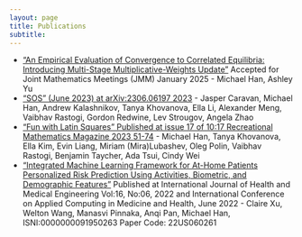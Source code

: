 ```yaml
---
layout: page
title: Publications
subtitle: 
---
```


* [“An Empirical Evaluation of Convergence to Correlated Equilibria: Introducing Multi-Stage Multiplicative-Weights Update”](https://math.mit.edu/research/highschool/primes/materials/2024/October/8-1%20Han.pdf) Accepted for Joint Mathematics Meetings (JMM) January 2025 - Michael Han, Ashley Yu
* [“SOS” (June 2023) at arXiv:2306.06197 2023](https://arxiv.org/abs/2306.06197) - Jasper Caravan, Michael Han, Andrew Kalashnikov, Tanya Khovanova, Ella Li, Alexander Meng, Vaibhav Rastogi, Gordon Redwine, Lev Strougov, Angela Zhao
* [“Fun with Latin Squares” Published at issue 17 of 10:17 Recreational Mathematics Magazine 2023 51-74](https://sciendo.com/article/10.2478/rmm-2023-0003) - Michael Han, Tanya Khovanova, Ella Kim, Evin Liang, Miriam (Mira)Lubashev, Oleg Polin, Vaibhav Rastogi, Benjamin Taycher, Ada Tsui, Cindy Wei
* [“Integrated Machine Learning Framework for At-Home Patients Personalized Risk Prediction Using Activities, Biometric, and Demographic Features”](https://publications.waset.org/abstracts/146473/integrated-machine-learning-framework-for-at-home-patients-personalized-risk-prediction-using-activities-biometric-and-demographic-features) Published at International Journal of Health and Medical Engineering Vol:16, No:06, 2022 and International Conference on Applied Computing in Medicine and Health, June 2022 - Claire Xu, Welton Wang, Manasvi Pinnaka, Anqi Pan, Michael Han, ISNI:0000000091950263 Paper Code: 22US060261
